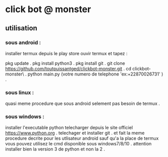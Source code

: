 # click bot @ monster #

## utilisation

### sous android :

installer termux depuis le play store 
ouvir termux et tapez :

pkg update .
pkg install python3 .
pkg install git .
git clone https://github.com/toutpuissantged/clickbot-monster.git .
cd clickbot-monster\ .
python main.py (votre numero de telephone 'ex:+22870026731' ) .

### sous linux :

quasi meme procedure que sous android selement pas besoin de termux .

### sous windows :

installer l'executable python telecharger depuis le site officiel https://www.python.org .
telechager et installer git  .
et fait la meme procedure decrite pour les utlisateur android sauf qu'a la place de termux vous pouvez utilisez le cmd disponible sous windows7/8/10 .
attention installer bien la version 3 de python et non la 2 .